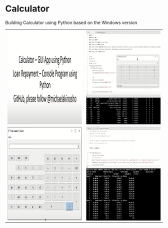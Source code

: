 # Calculator
Building Calculator using Python based on the Windows version
<table>
<tr>
  <td>
   <img src="flashpage.jpg" alt="Intro page to Calculator App based on Python and inspired by Windows Calculator" width="400" height="300">
  </td>
  <td>
   <img src="standardcalculatorpage.jpg" alt="User interface for Standard Calculator" width="400" height="300">
  </td>
 </tr>
 <tr>
  <td>
   <img src="scientificcalculatorpage.jpg" alt="User interface for Scientific Calculator" width="400" height="300">
  </td>
  <td>
   <img src="LoanRepaymentProgram.jpg" alt="Loan Repayment Calculation Program" width="400" height="300">
  </td>
 </tr>
</table>
